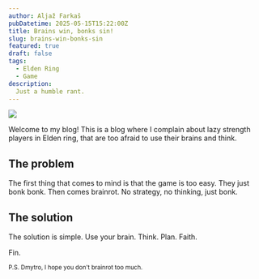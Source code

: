 ```yaml
---
author: Aljaž Farkaš
pubDatetime: 2025-05-15T15:22:00Z
title: Brains win, bonks sin!
slug: brains-win-bonks-sin
featured: true
draft: false
tags:
  - Elden Ring
  - Game
description:
  Just a humble rant.
---
```


![](/assets/alexander.gif)

Welcome to my blog! This is a blog where I complain about lazy strength players in Elden ring, that are too afraid to use their brains and think.

## The problem

The first thing that comes to mind is that the game is too easy.
They just bonk bonk.
Then comes brainrot.
No strategy, no thinking, just bonk.

## The solution

The solution is simple.
Use your brain.
Think.
Plan.
Faith.

Fin.

<small>P.S. Dmytro, I hope you don't brainrot too much.</small>
